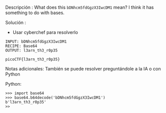 Descripción :
	What does this `bDNhcm5fdGgzX3IwcDM1` mean? I think it has something to do with bases.

Solución :
- Usar cyberchef para resolverlo
```
INPUT: bDNhcm5fdGgzX3IwcDM1
RECIPE: Base64
OUTPUT: l3arn_th3_r0p35

picoCTF{l3arn_th3_r0p35}
```
Notas adicionales:  También se puede resolver preguntándole a la IA o con Python

Python:
```
>>> import base64
>>> base64.b64decode('bDNhcm5fdGgzX3IwcDM1')
b'l3arn_th3_r0p35'
>>
```

